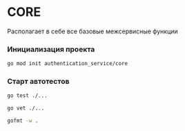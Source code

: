 # CORE 
Располагает в себе все базовые межсервисные функции

### Инициализация проекта
```bash
go mod init authentication_service/core
```

### Старт автотестов 
``` bash
go test ./...
```

``` bash
go vet ./...
```

```bash
gofmt -w .
```